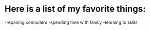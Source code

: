 # Here is a list of my favorite things:
-repairing computers
-spending time with family
-learning to skills
